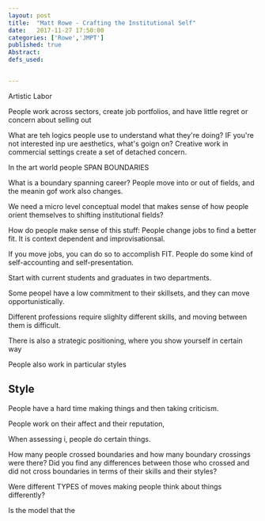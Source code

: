 ```yaml
---
layout: post
title:  "Matt Rowe - Crafting the Institutional Self"
date:   2017-11-27 17:50:00
categories: ['Rowe','JMPT']
published: true
Abstract:
defs_used:


---
```


Artistic Labor

People work across sectors, create job portfolios, and have little regret or concern about selling out

What are teh logics people use to understand what they're doing? IF you're not interested inp ure aesthetics, what's goign on?
Creative work in commercial settings create a set of detached concern.

In the art world people SPAN BOUNDARIES

What is a boundary spanning career? People move into or out of fields, and the meanin gof work also changes.

We need a micro level conceptual model that makes sense of how people orient themselves to shifting institutional fields?

How do people make sense of this stuff:
People change jobs to find a better fit. It is context dependent and improvisationsal.

If you move jobs, you can do so to accomplish FIT. People do some kind of self-accounting and self-presentation.

Start with current students and graduates in two departments.

Some peopel have a low commitment to their skillsets, and they can move opportunistically.

Different professions require slighlty different skills, and moving between them is difficult.

There is also a strategic positioning, where you show yourself in certain way


People also work in particular styles

## Style

People have a hard time making things and then taking criticism.

People work on their affect and their reputation,

When assessing i, people do certain things.



How many people crossed boundaries and how many boundary crossings were there? Did you find any differences between those who crossed and did not cross boundaries in terms of their skills and their styles?

Were different TYPES of moves making people think about things differently?

Is the model that the 
